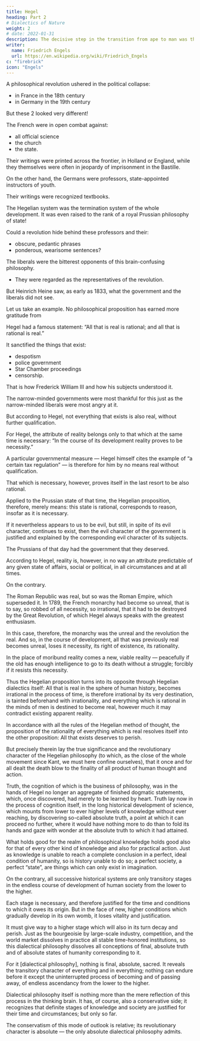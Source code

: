 ```yaml
---
title: Hegel
heading: Part 2
# Dialectics of Nature
weight: 2
# date: 2022-01-31
description: The decisive step in the transition from ape to man was the adoption of a more and more erect posture.
writer:
  name: Friedrich Engels
  url: https://en.wikipedia.org/wiki/Friedrich_Engels
c: "firebrick"
icon: "Engels"
---
```




<!-- The volume before us (1) carries us back to a period which, although in time no more than a generation behind us, has become as foreign to the present generation in Germany as if it were already a hundred years old. Yet it was the period of Germany’s preparation for the Revolution of 1848; and all that has happened since then in our country has been merely a continuation of 1848, merely the execution of the last will and testament of the revolution. -->



A philosophical revolution ushered in the political collapse:
- in France in the 18th century
- in Germany in the 19th century

But these 2 looked very different! 

The French were in open combat against:
- all official science
- the church
- the state.

Their writings were printed across the frontier, in Holland or England, while they themselves were often in jeopardy of imprisonment in the Bastille. 

On the other hand, the Germans were professors, state-appointed instructors of youth.

Their writings were recognized textbooks.

The Hegelian system was the termination system of the whole development. It was even raised to the rank of a royal Prussian philosophy of state!

Could a revolution hide behind these professors and their:
- obscure, pedantic phrases
- ponderous, wearisome sentences?

The liberals were the bitterest opponents of this brain-confusing philosophy.
- They were regarded as the representatives of the revolution.

But Heinrich Heine saw, as early as 1833, what the government and the liberals did not see. 

 <!-- saw was seen at least by one man , and this man was indeed none other than .[A] -->

Let us take an example. No philosophical proposition has earned more gratitude from 

Hegel had a famous statement: “All that is real is rational; and all that is rational is real.” 

It sanctified the things that exist:
- despotism
- police government
- Star Chamber proceedings
- censorship. 

That is how Frederick William III and how his subjects understood it. 

The narrow-minded governments were most thankful for this just as the narrow-minded liberals were most angry at it.  

But according to Hegel, not everything that exists is also real, without further qualification. 

For Hegel, the attribute of reality belongs only to that which at the same time is necessary: “In the course of its development reality proves to be necessity.” 

A particular governmental measure — Hegel himself cites the example of “a certain tax regulation” — is therefore for him by no means real without qualification. 

That which is necessary, however, proves itself in the last resort to be also rational.

Applied to the Prussian state of that time, the Hegelian proposition, therefore, merely means: this state is rational, corresponds to reason, insofar as it is necessary.

If it nevertheless appears to us to be evil, but still, in spite of its evil character, continues to exist, then the evil character of the government is justified and explained by the corresponding evil character of its subjects. 

The Prussians of that day had the government that they deserved.

According to Hegel, reality is, however, in no way an attribute predictable of any given state of affairs, social or political, in all circumstances and at all times. 

On the contrary. 

The Roman Republic was real, but so was the Roman Empire, which superseded it. In 1789, the French monarchy had become so unreal, that is to say, so robbed of all necessity, so irrational, that it had to be destroyed by the Great Revolution, of which Hegel always speaks with the greatest enthusiasm. 

In this case, therefore, the monarchy was the unreal and the revolution the real. And so, in the course of development, all that was previously real becomes unreal, loses it necessity, its right of existence, its rationality. 

In the place of moribund reality comes a new, viable reality — peacefully if the old has enough intelligence to go to its death without a struggle; forcibly if it resists this necessity. 

Thus the Hegelian proposition turns into its opposite through Hegelian dialectics itself: All that is real in the sphere of human history, becomes irrational in the process of time, is therefore irrational by its very destination, is tainted beforehand with irrationality, and everything which is rational in the minds of men is destined to become real, however much it may contradict existing apparent reality. 

In accordance with all the rules of the Hegelian method of thought, the proposition of the rationality of everything which is real resolves itself into the other proposition: All that exists deserves to perish.

But precisely therein lay the true significance and the revolutionary character of the Hegelian philosophy (to which, as the close of the whole movement since Kant, we must here confine ourselves), that it once and for all dealt the death blow to the finality of all product of human thought and action. 

Truth, the cognition of which is the business of philosophy, was in the hands of Hegel no longer an aggregate of finished dogmatic statements, which, once discovered, had merely to be learned by heart. Truth lay now in the process of cognition itself, in the long historical development of science, which mounts from lower to ever higher levels of knowledge without ever reaching, by discovering so-called absolute truth, a point at which it can proceed no further, where it would have nothing more to do than to fold its hands and gaze with wonder at the absolute truth to which it had attained.

What holds good for the realm of philosophical knowledge holds good also for that of every other kind of knowledge and also for practical action. Just as knowledge is unable to reach a complete conclusion in a perfect, ideal condition of humanity, so is history unable to do so; a perfect society, a perfect “state”, are things which can only exist in imagination. 

On the contrary, all successive historical systems are only transitory stages in the endless course of development of human society from the lower to the higher. 

Each stage is necessary, and therefore justified for the time and conditions to which it owes its origin. But in the face of new, higher conditions which gradually develop in its own womb, it loses vitality and justification. 

It must give way to a higher stage which will also in its turn decay and perish. Just as the bourgeoisie by large-scale industry, competition, and the world market dissolves in practice all stable time-honored institutions, so this dialectical philosophy dissolves all conceptions of final, absolute truth and of absolute states of humanity corresponding to it. 

For it [dialectical philosophy], nothing is final, absolute, sacred. It reveals the transitory character of everything and in everything; nothing can endure before it except the uninterrupted process of becoming and of passing away, of endless ascendancy from the lower to the higher.

Dialectical philosophy itself is nothing more than the mere reflection of this process in the thinking brain. It has, of course, also a conservative side; it recognizes that definite stages of knowledge and society are justified for their time and circumstances; but only so far. 

The conservatism of this mode of outlook is relative; its revolutionary character is absolute — the only absolute dialectical philosophy admits.

